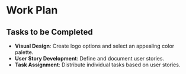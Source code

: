 # Work Plan

## Tasks to be Completed

- **Visual Design**: Create logo options and select an appealing color palette.
- **User Story Development**: Define and document user stories.
- **Task Assignment**: Distribute individual tasks based on user stories.
